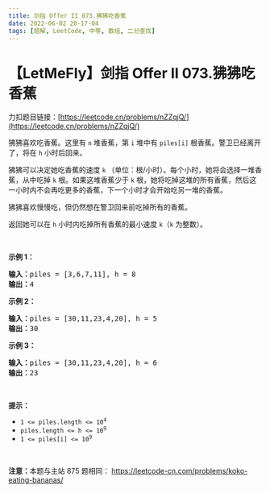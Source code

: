 ```yaml
---
title: 剑指 Offer II 073.狒狒吃香蕉
date: 2022-06-02 20-17-04
tags: [题解, LeetCode, 中等, 数组, 二分查找]
---
```


# 【LetMeFly】剑指 Offer II 073.狒狒吃香蕉

力扣题目链接：[https://leetcode.cn/problems/nZZqjQ/](https://leetcode.cn/problems/nZZqjQ/)

<p>狒狒喜欢吃香蕉。这里有 <code>n</code> 堆香蕉，第 <code>i</code> 堆中有&nbsp;<code>piles[i]</code>&nbsp;根香蕉。警卫已经离开了，将在 <code>h</code> 小时后回来。</p>

<p>狒狒可以决定她吃香蕉的速度 <code>k</code> （单位：根/小时）。每个小时，她将会选择一堆香蕉，从中吃掉 <code>k</code> 根。如果这堆香蕉少于 <code>k</code> 根，她将吃掉这堆的所有香蕉，然后这一小时内不会再吃更多的香蕉，下一个小时才会开始吃另一堆的香蕉。&nbsp;&nbsp;</p>

<p>狒狒喜欢慢慢吃，但仍然想在警卫回来前吃掉所有的香蕉。</p>

<p>返回她可以在 <code>h</code> 小时内吃掉所有香蕉的最小速度 <code>k</code>（<code>k</code> 为整数）。</p>

<p>&nbsp;</p>

<ul>
</ul>

<p><strong>示例 1：</strong></p>

<pre>
<strong>输入：</strong>piles = [3,6,7,11], h = 8
<strong>输出：</strong>4
</pre>

<p><strong>示例 2：</strong></p>

<pre>
<strong>输入：</strong>piles = [30,11,23,4,20], h = 5
<strong>输出：</strong>30
</pre>

<p><strong>示例 3：</strong></p>

<pre>
<strong>输入：</strong>piles = [30,11,23,4,20], h = 6
<strong>输出：</strong>23
</pre>

<p>&nbsp;</p>

<p><strong>提示：</strong></p>

<ul>
	<li><code>1 &lt;= piles.length &lt;= 10<sup>4</sup></code></li>
	<li><code>piles.length &lt;= h &lt;= 10<sup>9</sup></code></li>
	<li><code>1 &lt;= piles[i] &lt;= 10<sup>9</sup></code></li>
</ul>

<p>&nbsp;</p>

<p><meta charset="UTF-8" /><strong>注意：</strong>本题与主站 875&nbsp;题相同：&nbsp;<a href="https://leetcode-cn.com/problems/koko-eating-bananas/">https://leetcode-cn.com/problems/koko-eating-bananas/</a></p>


    
